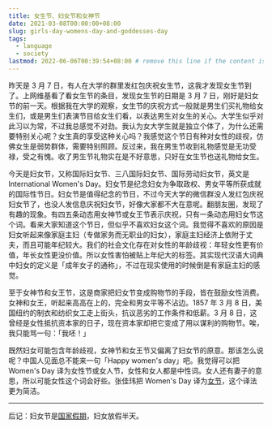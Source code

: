 ```yaml
---
title: 女生节、妇女节和女神节
date: 2021-03-08T00:00:00+08:00
slug: girls-day-womens-day-and-goddesses-day
tags:
  - language
  - society
lastmod: 2022-06-06T00:39:54+08:00 # remove this line if the content is actually changed
---
```


昨天是 3 月 7 日，有人在大学的群里发红包庆祝女生节，这我才发现女生节到了。上网维基看了看女生节的条目，发现女生节的日期是 3 月 7 日，刚好是妇女节的前一天。根据我在大学的观察，女生节的庆祝方式一般就是男生们买礼物给女生们，或是男生们表演节目给女生们看，以表达男生对女生的关心。大学生似乎对此习以为常，不过我总感觉不对劲。我认为女大学生就是独立个体了，为什么还需要特别关心呢？女生真的享受这种关心吗？我感觉这个节日有种对女性的歧视，仿佛女生是弱势群体，需要特别照顾。反过来，我在男生节收到礼物感觉是无功受禄，受之有愧。收了男生节礼物实在是不好意思，只好在女生节也送礼物给女生。

今天是妇女节，又称国际妇女节、三八国际妇女节、国际劳动妇女节，英文是 International Women's Day。妇女节是纪念妇女为争取政权、男女平等所获成就的国际性节日。妇女节是值得纪念的节日，不过今天大学的微信群没人发红包庆祝妇女节了，也没人发信息庆祝妇女节，好像大家都不大在意呢。翻朋友圈，发现了有趣的现象。有四五条动态用女神节或女王节表示庆祝，只有一条动态用妇女节这个词。看来大家知道这个节日，但似乎不喜欢妇女这个词。我觉得不喜欢的原因是妇女听起来像家庭主妇（专做家务而无职业的妇女），家庭主妇经济上依附于丈夫，而且可能年纪较大。我们的社会文化存在对女性的年龄歧视：年轻女性更有价值，年长女性更没价值。所以女性害怕被贴上年纪大的标签。其实现代汉语大词典中妇女的定义是「成年女子的通称」，不过在现实使用的时候倒是有家庭主妇的感觉。

至于女神节和女王节，这是商家把妇女节变成购物节的手段，皆在鼓励女性消费。女神和女王，听起来高高在上的，完全和男女平等不沾边。1857 年 3 月 8 日，美国纽约的制衣和纺织女工走上街头，抗议恶劣的工作条件和低薪。3 月 8 日，这曾经是女性抵抗资本家的日子，现在资本家却把它变成了用以谋利的购物节。唉，我只能骂一句：「我呸！」

既然妇女可能包含年龄歧视，女神节和女王节又偏离了妇女节的原意。那该怎么说呢？中国人见面总不能来一句「Happy women's day」吧。我觉得可以把 Women's Day 译为女性节或女人节，女性和女人都是中性词。女人还有妻子的意思，所以可能女性这个词会好些。张佳玮把 Women's Day 译为[女节](https://zhuanlan.zhihu.com/p/111777312)，这个译法更为简洁。

---

后记：妇女节是[国家假期](http://www.gov.cn/zhengce/2020-12/25/content_5574202.htm)，妇女放假半天。
